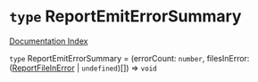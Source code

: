 # `type` ReportEmitErrorSummary

[Documentation Index](../README.md)

`type` ReportEmitErrorSummary = (errorCount: `number`, filesInError: ([ReportFileInError](../interface.ReportFileInError/README.md) | `undefined`)\[]) => `void`